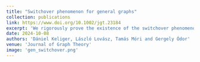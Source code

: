 ```yaml
---
title: "Switchover phenomenon for general graphs"
collection: publications
link: https://www.doi.org/10.1002/jgt.23184
excerpt: 'We rigorously prove the existence of the switchover phenomenon claim under mild, deterministic assumptions on the underlying graph. '
date: 2024-10-08
authors: 'Dániel Keliger, László Lovász, Tamás Móri and Gergely Ódor'
venue: 'Journal of Graph Theory'
image: 'gen_switchover.png'
---
```


